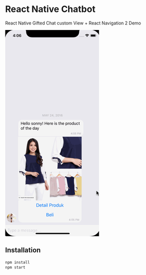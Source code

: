 # React Native Chatbot

React Native Gifted Chat custom View + React Navigation 2 Demo

![Demo](chatbot.gif)

## Installation

```
npm install
npm start
```
